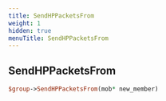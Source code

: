 ```yaml
---
title: SendHPPacketsFrom
weight: 1
hidden: true
menuTitle: SendHPPacketsFrom
---
```

## SendHPPacketsFrom
```perl
$group->SendHPPacketsFrom(mob* new_member)
```